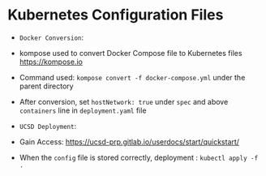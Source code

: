 # Kubernetes Configuration Files

- `Docker Conversion`:
- kompose used to convert Docker Compose file to Kubernetes files https://kompose.io
- Command used: `kompose convert -f docker-compose.yml` under the parent directory
- After conversion, set `hostNetwork: true` under `spec` and above `containers` line in `deployment.yaml` file 

- `UCSD Deployment`:
- Gain Access: https://ucsd-prp.gitlab.io/userdocs/start/quickstart/
- When the `config` file is stored correctly, deployment : `kubectl apply -f .`

